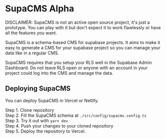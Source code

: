 # SupaCMS Alpha

DISCLAIMER: SupaCMS is not an active open source project, it's just a prototype. You can play with it but don't expect it to work flawlessly or have all the features you want.

SupaCMS is a schema-based CMS for supabase projects. It aims to make it easy to generate a CMS for your supabase project so you can manage your data like in a regular CMS.

SupaCMS requires that you setup your RLS well in the Supabase Admin Dashboard. Do not leave RLS open or anyone with an account in your project could log into the CMS and manage the data.

## Deploying SupaCMS

You can deploy SupaCMS in Vercel or Netlify.

Step 1. Clone repository  
Step 2. Fill the SupaCMS schema at `./src/config/supacms.config.ts`  
Step 3. Try it out with `yarn dev`  
Step 4. Push your changes to your cloned repository  
Step 5. Deploy the repository to Vercel.
